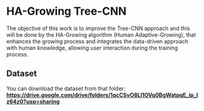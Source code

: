 # HA-Growing Tree-CNN
The objective of this work is to improve the Tree-CNN approach and this will be done by the HA-Growing algorithm (Human Adaptive-Growing), that enhances the growing process and integrates the data-driven approach with human knowledge, allowing user interaction during the training process.

## Dataset
You can download the dataset from that folder: **https://drive.google.com/drive/folders/1qcCSvO8Ll1OVq0BgWatpqE_ip_lz64z0?usp=sharing**

